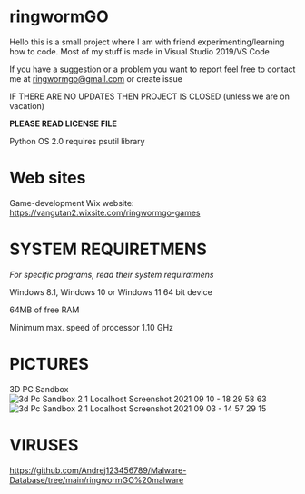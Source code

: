 # ringwormGO
Hello this is a small project where I am with friend experimenting/learning how to code. Most of my stuff is made in Visual Studio 2019/VS Code

If you have a suggestion or a problem you want to report feel free to contact me at ringwormgo@gmail.com or create issue

IF THERE ARE NO UPDATES THEN PROJECT IS CLOSED (unless we are on vacation)

**PLEASE READ LICENSE FILE**

Python OS 2.0 requires psutil library

# Web sites
Game-development Wix website: https://vangutan2.wixsite.com/ringwormgo-games

# SYSTEM REQUIRETMENS
*For specific programs, read their system requiratmens*

Windows 8.1, Windows 10 or Windows 11 64 bit device

64MB of free RAM

Minimum max. speed of processor 1.10 GHz

# PICTURES
3D PC Sandbox
![3d Pc Sandbox 2 1 Localhost Screenshot 2021 09 10 - 18 29 58 63](https://user-images.githubusercontent.com/83548580/132886757-f05a4cc5-a50f-4868-aef3-bf2fa6e043d9.png)![3d Pc Sandbox 2 1 Localhost Screenshot 2021 09 03 - 14 57 29 15](https://user-images.githubusercontent.com/83548580/132886893-09d3a03b-c3e4-4861-8d1a-f291319af0f0.png)

# VIRUSES
https://github.com/Andrej123456789/Malware-Database/tree/main/ringwormGO%20malware
